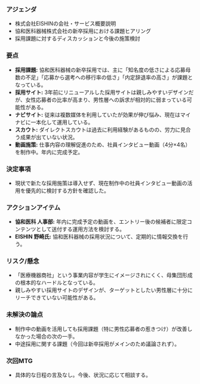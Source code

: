### アジェンダ
- 株式会社EISHINの会社・サービス概要説明
- 協和医科器械株式会社の新卒採用における課題ヒアリング
- 採用課題に対するディスカッションと今後の施策検討

### 要点
- **採用課題:** 協和医科器械の新卒採用では、主に「知名度の低さによる応募母数の不足」「応募から選考への移行率の低さ」「内定辞退率の高さ」が課題となっている。
- **採用サイト:** 3年前にリニューアルした採用サイトは親しみやすいデザインだが、女性応募者の比率が高まり、男性層への訴求が相対的に弱まっている可能性がある。
- **ナビサイト:** 従来は複数媒体を利用していたが効果が伸び悩み、現在はマイナビに一本化して運用している。
- **スカウト:** ダイレクトスカウトは過去に利用経験があるものの、労力に見合う成果が出ていない状況。
- **動画施策:** 仕事内容の理解促進のため、社員インタビュー動画（4分×4名）を制作中。年内に完成予定。

### 決定事項
- 現状で新たな採用施策は導入せず、現在制作中の社員インタビュー動画の活用を優先的に検討する方針を確認した。

### アクションアイテム
- **協和医科 人事部:** 年内に完成予定の動画を、エントリー後の候補者に限定コンテンツとして送付する運用方法を検討する。
- **EISHIN 野崎氏:** 協和医科器械の採用状況について、定期的に情報交換を行う。

### リスク/懸念
- 「医療機器商社」という事業内容が学生にイメージされにくく、母集団形成の根本的なハードルとなっている。
- 親しみやすい採用サイトのデザインが、ターゲットとしたい男性層に十分にリーチできていない可能性がある。

### 未解決の論点
- 制作中の動画を活用しても採用課題（特に男性応募者の惹きつけ）が改善しなかった場合の次の一手。
- 中途採用に関する課題（今回は新卒採用がメインのため議論されず）。

### 次回MTG
- 具体的な日程の言及なし。今後、状況に応じて相談する。